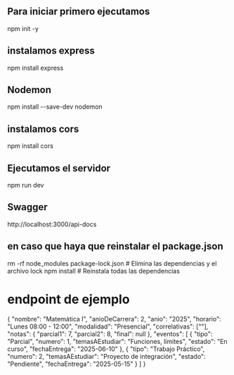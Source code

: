 ## Para iniciar primero ejecutamos

npm init -y

## instalamos express

npm install express

## Nodemon

npm install --save-dev nodemon

## instalamos cors

npm install cors

## Ejecutamos el servidor
npm run dev

## Swagger
http://localhost:3000/api-docs

## en caso que haya que reinstalar el package.json
rm -rf node_modules package-lock.json  # Elimina las dependencias y el archivo lock
npm install  # Reinstala todas las dependencias

# endpoint de ejemplo

{
  "nombre": "Matemática I",
  "anioDeCarrera": 2,
  "anio": "2025",
  "horario": "Lunes 08:00 - 12:00",
  "modalidad": "Presencial",
  "correlativas": [""],
  "notas": {
    "parcial1": 7,
    "parcial2": 8,
    "final": null
  },
  "eventos": [
    {
      "tipo": "Parcial",
      "numero": 1,
      "temasAEstudiar": "Funciones, límites",
      "estado": "En curso",
      "fechaEntrega": "2025-06-10"
    },
    {
      "tipo": "Trabajo Práctico",
      "numero": 2,
      "temasAEstudiar": "Proyecto de integración",
      "estado": "Pendiente",
      "fechaEntrega": "2025-05-15"
    }
  ]
}